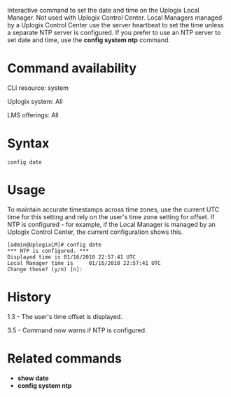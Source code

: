 <!-- 5.4 -->

Interactive command to set the date and time on the Uplogix Local Manager. Not used with Uplogix Control Center. Local Managers managed by a Uplogix Control Center use the server heartbeat to set the time unless a separate NTP server is configured. If you prefer to use an NTP server to set date and time, use the **config system ntp** command.

# Command availability 

CLI resource: system

Uplogix system: All

LMS offerings: All

# Syntax 

```
config date
```

# Usage 

To maintain accurate timestamps across time zones, use the current UTC time for this setting and rely on the user's time zone setting for offset. If NTP is configured - for example, if the Local Manager is managed by an Uplogix Control Center, the current configuration shows this.

```
[admin@UplogixLM]# config date
*** NTP is configured. ***
Displayed time is 01/16/2010 22:57:41 UTC
Local Manager time is     01/16/2010 22:57:41 UTC
Change these? (y/n) [n]:
```

# History 

1.3 - The user's time offset is displayed.

3.5 - Command now warns if NTP is configured.

# Related commands 

- **show date**
- **config system ntp**
